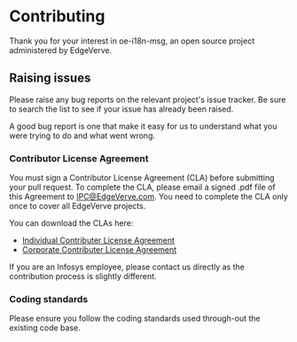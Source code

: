 # Contributing

Thank you for your interest in oe-i18n-msg, an open source project administered by EdgeVerve.


## Raising issues

Please raise any bug reports on the relevant project's issue tracker. Be sure to
search the list to see if your issue has already been raised.

A good bug report is one that make it easy for us to understand what you were
trying to do and what went wrong.


### Contributor License Agreement

You must sign a Contributor License Agreement (CLA) before submitting your pull request. To complete the CLA, please email a signed .pdf file of this Agreement to IPC@EdgeVerve.com. You need to complete the CLA only once to cover all EdgeVerve projects.

You can download the CLAs here:
 - [Individual Contributer License Agreement](./INDIVIDUAL_CLA.md)
 - [Corporate Contributer License Agreement](./CORPORATE_CLA.md)
 
If you are an Infosys employee, please contact us directly as the contribution process is
slightly different.

### Coding standards

Please ensure you follow the coding standards used through-out the existing code base. 